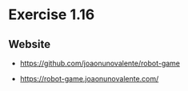 # Exercise 1.16


## Website

- https://github.com/joaonunovalente/robot-game

- https://robot-game.joaonunovalente.com/
